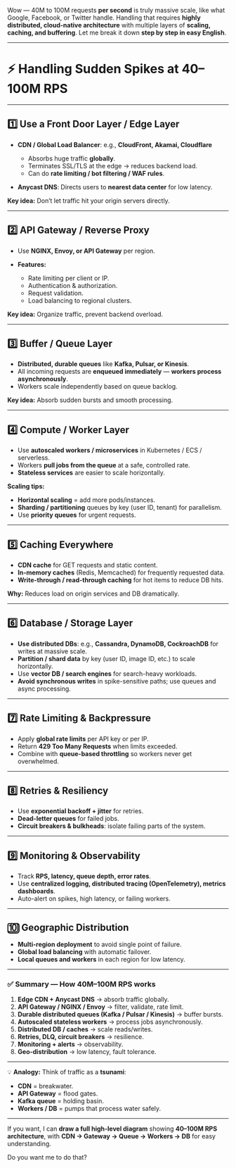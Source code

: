 Wow — 40M to 100M requests **per second** is truly massive scale, like what Google, Facebook, or Twitter handle. Handling that requires **highly distributed, cloud-native architecture** with multiple layers of **scaling, caching, and buffering**. Let me break it down **step by step in easy English**.

---

# ⚡ Handling Sudden Spikes at 40–100M RPS

---

## 1️⃣ Use a **Front Door Layer / Edge Layer**

* **CDN / Global Load Balancer**: e.g., **CloudFront, Akamai, Cloudflare**

  * Absorbs huge traffic **globally**.
  * Terminates SSL/TLS at the edge → reduces backend load.
  * Can do **rate limiting / bot filtering / WAF rules**.

* **Anycast DNS**: Directs users to **nearest data center** for low latency.

**Key idea:** Don’t let traffic hit your origin servers directly.

---

## 2️⃣ **API Gateway / Reverse Proxy**

* Use **NGINX, Envoy, or API Gateway** per region.
* **Features:**

  * Rate limiting per client or IP.
  * Authentication & authorization.
  * Request validation.
  * Load balancing to regional clusters.

**Key idea:** Organize traffic, prevent backend overload.

---

## 3️⃣ **Buffer / Queue Layer**

* **Distributed, durable queues** like **Kafka, Pulsar, or Kinesis**.
* All incoming requests are **enqueued immediately** — **workers process asynchronously**.
* Workers scale independently based on queue backlog.

**Key idea:** Absorb sudden bursts and smooth processing.

---

## 4️⃣ **Compute / Worker Layer**

* Use **autoscaled workers / microservices** in Kubernetes / ECS / serverless.
* Workers **pull jobs from the queue** at a safe, controlled rate.
* **Stateless services** are easier to scale horizontally.

**Scaling tips:**

* **Horizontal scaling** = add more pods/instances.
* **Sharding / partitioning** queues by key (user ID, tenant) for parallelism.
* Use **priority queues** for urgent requests.

---

## 5️⃣ **Caching Everywhere**

* **CDN cache** for GET requests and static content.
* **In-memory caches** (Redis, Memcached) for frequently requested data.
* **Write-through / read-through caching** for hot items to reduce DB hits.

**Why:** Reduces load on origin services and DB dramatically.

---

## 6️⃣ **Database / Storage Layer**

* **Use distributed DBs**: e.g., **Cassandra, DynamoDB, CockroachDB** for writes at massive scale.
* **Partition / shard data** by key (user ID, image ID, etc.) to scale horizontally.
* Use **vector DB / search engines** for search-heavy workloads.
* **Avoid synchronous writes** in spike-sensitive paths; use queues and async processing.

---

## 7️⃣ **Rate Limiting & Backpressure**

* Apply **global rate limits** per API key or per IP.
* Return **429 Too Many Requests** when limits exceeded.
* Combine with **queue-based throttling** so workers never get overwhelmed.

---

## 8️⃣ **Retries & Resiliency**

* Use **exponential backoff + jitter** for retries.
* **Dead-letter queues** for failed jobs.
* **Circuit breakers & bulkheads**: isolate failing parts of the system.

---

## 9️⃣ **Monitoring & Observability**

* Track **RPS, latency, queue depth, error rates**.
* Use **centralized logging, distributed tracing (OpenTelemetry), metrics dashboards**.
* Auto-alert on spikes, high latency, or failing workers.

---

## 🔟 **Geographic Distribution**

* **Multi-region deployment** to avoid single point of failure.
* **Global load balancing** with automatic failover.
* **Local queues and workers** in each region for low latency.

---

### ✅ Summary — How 40M–100M RPS works

1. **Edge CDN + Anycast DNS** → absorb traffic globally.
2. **API Gateway / NGINX / Envoy** → filter, validate, rate limit.
3. **Durable distributed queues (Kafka / Pulsar / Kinesis)** → buffer bursts.
4. **Autoscaled stateless workers** → process jobs asynchronously.
5. **Distributed DB / caches** → scale reads/writes.
6. **Retries, DLQ, circuit breakers** → resilience.
7. **Monitoring + alerts** → observability.
8. **Geo-distribution** → low latency, fault tolerance.

---

💡 **Analogy:**
Think of traffic as a **tsunami**:

* **CDN** = breakwater.
* **API Gateway** = flood gates.
* **Kafka queue** = holding basin.
* **Workers / DB** = pumps that process water safely.

---

If you want, I can **draw a full high-level diagram** showing **40–100M RPS architecture**, with **CDN → Gateway → Queue → Workers → DB** for easy understanding.

Do you want me to do that?
